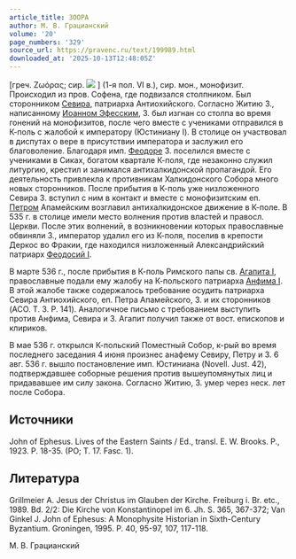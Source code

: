 ```yaml
---
article_title: ЗООРА
author: М. В. Грацианский
volume: '20'
page_numbers: '329'
source_url: https://pravenc.ru/text/199989.html
downloaded_at: '2025-10-13T12:48:05Z'
---
```


[греч. Ζωόρας; сир. ![](https://pravenc.ru/char/26094/x40x81OsP/image.png) ] (1-я пол. VI в.), сир. мон., монофизит. Происходил из пров. Софена, где подвизался столпником. Был сторонником [Севира](https://pravenc.ru/text/Севир.html), патриарха Антиохийского. Согласно Житию З., написанному [Иоанном Эфесским](<https://pravenc.ru/text/Иоанном Эфесским.html>), З. был изгнан со столпа во время гонений на монофизитов, после чего вместе с учениками отправился в К-поль с жалобой к императору (Юстиниану I). В столице он участвовал в диспутах о вере в присутствии императора и заслужил его благоволение. Благодаря имп. [Феодоре](https://pravenc.ru/text/Феодоре.html) З. поселился вместе с учениками в Сиках, богатом квартале К-поля, где незаконно служил литургию, крестил и занимался антихалкидонской пропагандой. Его деятельность привлекла к противникам Халкидонского Собора много новых сторонников. После прибытия в К-поль уже низложенного Севира З. вступил с ним в контакт и вместе с монофизитским еп. [Петром](https://pravenc.ru/text/Петр.html) Апамейским возглавил антихалкидонское движение в К-поле. В 535 г. в столице имели место волнения против властей и правосл. Церкви. После этих волнений, в возникновении которых православные обвиняли З., император удалил его из К-поля, поселив в крепости Деркос во Фракии, где находился низложенный Александрийский патриарх [Феодосий I](<https://pravenc.ru/text/Феодосий I.html>).

В марте 536 г., после прибытия в К-поль Римского папы cв. [Агапита I](<https://pravenc.ru/text/АГАПИТ I.html>), православные подали ему жалобу на К-польского патриарха [Анфима I](<https://pravenc.ru/text/АНФИМ I.html>). В этой жалобе также содержалось требование осудить патриарха Севира Антиохийского, еп. Петра Апамейского, З. и их сторонников (ACO. T. 3. P. 141). Аналогичное письмо с требованием выступить против Анфима, Севира и З. Агапит получил также от вост. епископов и клириков.

В мае 536 г. открылся К-польский Поместный Собор, к-рый во время последнего заседания 4 июня произнес анафему Севиру, Петру и З. 6 авг. 536 г. вышло постановление имп. Юстиниана (Novell. Just. 42), подтверждавшее соборные решения против вышеупомянутых лиц и придававшее им силу закона. Согласно Житию, З. умер через неск. лет после Собора.

## Источники

John of Ephesus. Lives of the Eastern Saints / Ed., transl. E. W. Brooks. P., 1923. P. 18-35. (PO; T. 17. Fasc. 1).

## Литература

Grillmeier A. Jesus der Christus im Glauben der Kirche. Freiburg i. Br. etc., 1989. Bd. 2/2: Die Kirche von Konstantinopel im 6. Jh. S. 365, 367-372; Van Ginkel J. John of Ephesus: A Monophysite Historian in Sixth-Century Byzantium. Groningen, 1995. P. 40, 95-97, 107, 117-118.

М. В. Грацианский
